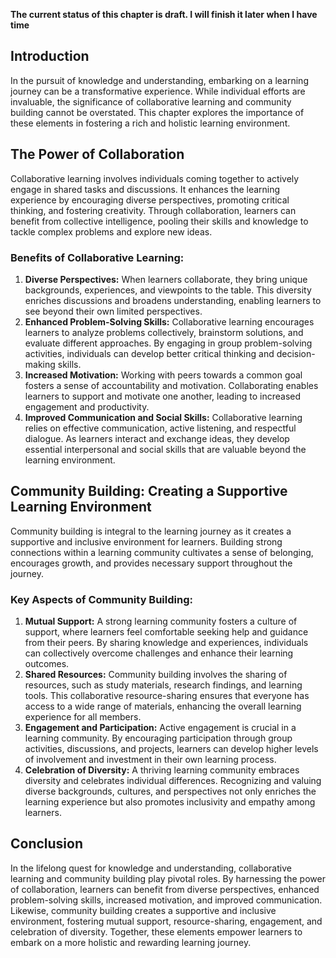 **The current status of this chapter is draft. I will finish it later when I have time**

Introduction
------------

In the pursuit of knowledge and understanding, embarking on a learning journey can be a transformative experience. While individual efforts are invaluable, the significance of collaborative learning and community building cannot be overstated. This chapter explores the importance of these elements in fostering a rich and holistic learning environment.

The Power of Collaboration
--------------------------

Collaborative learning involves individuals coming together to actively engage in shared tasks and discussions. It enhances the learning experience by encouraging diverse perspectives, promoting critical thinking, and fostering creativity. Through collaboration, learners can benefit from collective intelligence, pooling their skills and knowledge to tackle complex problems and explore new ideas.

### Benefits of Collaborative Learning:

1. **Diverse Perspectives:** When learners collaborate, they bring unique backgrounds, experiences, and viewpoints to the table. This diversity enriches discussions and broadens understanding, enabling learners to see beyond their own limited perspectives.
2. **Enhanced Problem-Solving Skills:** Collaborative learning encourages learners to analyze problems collectively, brainstorm solutions, and evaluate different approaches. By engaging in group problem-solving activities, individuals can develop better critical thinking and decision-making skills.
3. **Increased Motivation:** Working with peers towards a common goal fosters a sense of accountability and motivation. Collaborating enables learners to support and motivate one another, leading to increased engagement and productivity.
4. **Improved Communication and Social Skills:** Collaborative learning relies on effective communication, active listening, and respectful dialogue. As learners interact and exchange ideas, they develop essential interpersonal and social skills that are valuable beyond the learning environment.

Community Building: Creating a Supportive Learning Environment
--------------------------------------------------------------

Community building is integral to the learning journey as it creates a supportive and inclusive environment for learners. Building strong connections within a learning community cultivates a sense of belonging, encourages growth, and provides necessary support throughout the journey.

### Key Aspects of Community Building:

1. **Mutual Support:** A strong learning community fosters a culture of support, where learners feel comfortable seeking help and guidance from their peers. By sharing knowledge and experiences, individuals can collectively overcome challenges and enhance their learning outcomes.
2. **Shared Resources:** Community building involves the sharing of resources, such as study materials, research findings, and learning tools. This collaborative resource-sharing ensures that everyone has access to a wide range of materials, enhancing the overall learning experience for all members.
3. **Engagement and Participation:** Active engagement is crucial in a learning community. By encouraging participation through group activities, discussions, and projects, learners can develop higher levels of involvement and investment in their own learning process.
4. **Celebration of Diversity:** A thriving learning community embraces diversity and celebrates individual differences. Recognizing and valuing diverse backgrounds, cultures, and perspectives not only enriches the learning experience but also promotes inclusivity and empathy among learners.

Conclusion
----------

In the lifelong quest for knowledge and understanding, collaborative learning and community building play pivotal roles. By harnessing the power of collaboration, learners can benefit from diverse perspectives, enhanced problem-solving skills, increased motivation, and improved communication. Likewise, community building creates a supportive and inclusive environment, fostering mutual support, resource-sharing, engagement, and celebration of diversity. Together, these elements empower learners to embark on a more holistic and rewarding learning journey.
